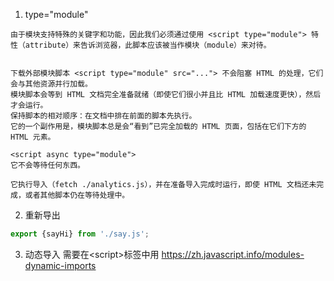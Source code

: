 1. type="module"
```
由于模块支持特殊的关键字和功能，因此我们必须通过使用 <script type="module"> 特性（attribute）来告诉浏览器，此脚本应该被当作模块（module）来对待。


下载外部模块脚本 <script type="module" src="..."> 不会阻塞 HTML 的处理，它们会与其他资源并行加载。
模块脚本会等到 HTML 文档完全准备就绪（即使它们很小并且比 HTML 加载速度更快），然后才会运行。
保持脚本的相对顺序：在文档中排在前面的脚本先执行。
它的一个副作用是，模块脚本总是会“看到”已完全加载的 HTML 页面，包括在它们下方的 HTML 元素。

<script async type="module">
它不会等待任何东西。

它执行导入（fetch ./analytics.js），并在准备导入完成时运行，即使 HTML 文档还未完成，或者其他脚本仍在等待处理中。
```



2. 重新导出

```js
export {sayHi} from './say.js'; 
```

3. 动态导入
需要在\<script\>标签中用
https://zh.javascript.info/modules-dynamic-imports